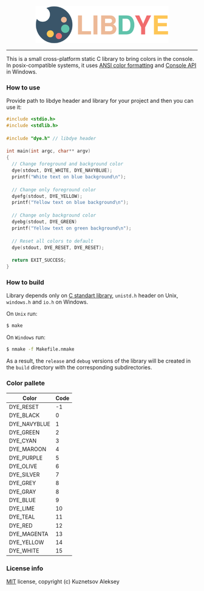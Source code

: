 <p align="center"><img width="350" src="img/logo.svg" alt="LIBDYE" /></p>
<hr>

This is a small cross-platform static C library to bring colors in the console. In posix-compatible systems, it uses [ANSI color formatting](https://en.wikipedia.org/wiki/ANSI_escape_code) and [Console API](https://docs.microsoft.com/en-us/windows/console/console-functions) in Windows.

### How to use

Provide path to libdye header and library for your project and then you can use it:

```c
#include <stdio.h>
#include <stdlib.h>

#include "dye.h" // libdye header

int main(int argc, char** argv)
{
  // Change foreground and background color
  dye(stdout, DYE_WHITE, DYE_NAVYBLUE);
  printf("White text on blue background\n");
  
  // Change only foreground color
  dyefg(stdout, DYE_YELLOW);
  printf("Yellow text on blue background\n");
  
  // Change only background color
  dyebg(stdout, DYE_GREEN)
  printf("Yellow text on green background\n");
  
  // Reset all colors to default
  dye(stdout, DYE_RESET, DYE_RESET);

  return EXIT_SUCCESS;
}
```

### How to build

Library depends only on [C standart library](https://en.wikipedia.org/wiki/C_standard_library), `unistd.h` header on Unix, `windows.h` and `io.h` on Windows.

On `Unix` run:
```bash
$ make
```

On `Windows` run:
```bash
$ nmake -f Makefile.nmake
```

As a result, the `release` and `debug` versions of the library will be created in the `build` directory with the corresponding subdirectories.

### Color pallete

| Color         | Code |
| ------------- | ---- |
| DYE_RESET     | -1   |
| DYE_BLACK     | 0    |
| DYE_NAVYBLUE  | 1    |
| DYE_GREEN     | 2    |
| DYE_CYAN      | 3    |
| DYE_MAROON    | 4    |
| DYE_PURPLE    | 5    |
| DYE_OLIVE     | 6    |
| DYE_SILVER    | 7    |
| DYE_GREY      | 8    |
| DYE_GRAY      | 8    |
| DYE_BLUE      | 9    |
| DYE_LIME      | 10   |
| DYE_TEAL      | 11   |
| DYE_RED       | 12   |
| DYE_MAGENTA   | 13   |
| DYE_YELLOW    | 14   |
| DYE_WHITE     | 15   |

### License info

[MIT](https://en.wikipedia.org/wiki/MIT_License) license, copyright (c) Kuznetsov Aleksey
